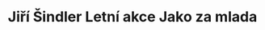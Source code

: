 ---
id: 18d45ba2-3511-4295-9979-5407b528f847
title: "Jiří Šindler Letní akce Jako za mlada"
price: 20000
year: 2014
description: "Tento kousek Nadačního fondu přispívá k organizaci již tradiční společensko-kulturní akce „Jako za mlada“, která je letos navíc postavena jako „inkubátor“ mladých nebo studentských kapel / umělců, kteří budou mít mnohdy poprvé možnost vystoupit na takto profesionálně zorganizované akci za značné podpory pořadatelů. Pořadatelé tak chtějí ukázat, že není třeba navštěvovat podobné akce jen pasivně, není nic složitého aktivně se zapojit."
kouskovani: false
locationName: undefined
position:
  lng: 17.9788929441013
  lat: 49.79085539860603
---